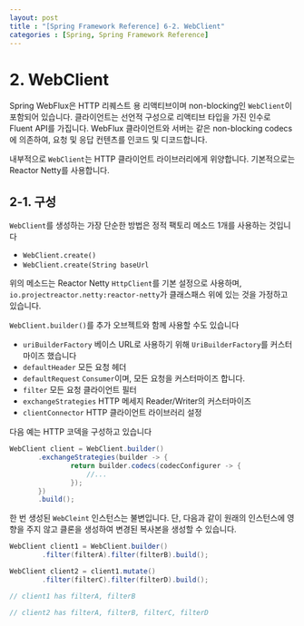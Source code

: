 ```yaml
---
layout: post
title : "[Spring Framework Reference] 6-2. WebClient"
categories : [Spring, Spring Framework Reference]
---
```



# 2. WebClient
Spring WebFlux은 HTTP 리퀘스트 용 리액티브이며 non-blocking인 
`WebClient`이 포함되어 있습니다. 클라이언트는 선언적 구성으로 리액티브 타입을 가진 인수로 Fluent API를 가집니다. 
WebFlux 클라이언트와 서버는 같은 non-blocking codecs에 의존하여, 요청 및 응답 컨텐츠를 인코드 및 디코드합니다. 

내부적으로 `WebClient`는 HTTP 클라이언트 라이브러리에게 위양합니다. 기본적으로는 Reactor Netty를 사용합니다.
## 2-1. 구성
`WebClient`를 생성하는 가장 단순한 방법은 정적 팩토리 메소드 1개를 사용하는 것입니다
 - `WebClient.create()`
 - `WebClient.create(String baseUrl`
 
 위의 메소드는 Reactor Netty `HttpClient`를 기본 설정으로 사용하며, `io.projectreactor.netty:reactor-netty`가 
 클래스패스 위에 있는 것을 가정하고 있습니다.
 
 `WebClient.builder()`를 추가 오브젝트와 함께 사용할 수도 있습니다
 - `uriBuilderFactory` 베이스 URL로 사용하기 위해 `UriBuilderFactory`를 커스터마이즈 했습니다
 - `defaultHeader` 모든 요청 헤더
 - `defaultRequest` `Consumer`이며, 모든 요청을 커스터마이즈 합니다.
 - `filter` 모든 요청 클라이언트 필터
 - `exchangeStrategies` HTTP 메세지 Reader/Writer의 커스터마이즈
 - `clientConnector` HTTP 클라이언트 라이브러리 설정
 
 다음 예는 HTTP 코덱을 구성하고 있습니다
 ```java
WebClient client = WebClient.builder()
        .exchangeStrategies(builder -> {
                return builder.codecs(codecConfigurer -> {
                    //...
                });
        })
        .build();
```

한 번 생성된 `WebCleint` 인스턴스는 불변입니다. 단, 다음과 같이 원래의 인스턴스에 영향을 주지 않고 
클론을 생성하여 변경된 복사본을 생성할 수 있습니다.
```java
WebClient client1 = WebClient.builder()
        .filter(filterA).filter(filterB).build();

WebClient client2 = client1.mutate()
        .filter(filterC).filter(filterD).build();

// client1 has filterA, filterB

// client2 has filterA, filterB, filterC, filterD
```
